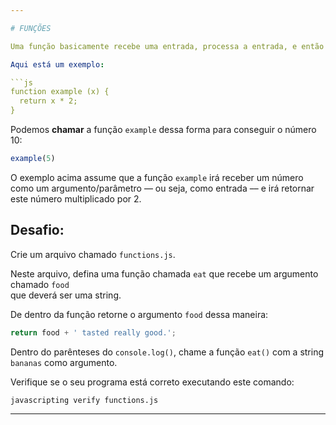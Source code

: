 ```yaml
---

# FUNÇÕES

Uma função basicamente recebe uma entrada, processa a entrada, e então produz uma saída.

Aqui está um exemplo:

```js
function example (x) {
  return x * 2;
}
```

Podemos **chamar** a função `example` dessa forma para conseguir o número 10:

```js
example(5)
```

O exemplo acima assume que a função `example` irá receber um número como um argumento/parâmetro –– ou seja, como entrada –– e irá retornar este número multiplicado por 2.

## Desafio:

Crie um arquivo chamado `functions.js`.

Neste arquivo, defina uma função chamada `eat` que recebe um argumento chamado `food`  
que deverá ser uma string.

De dentro da função retorne o argumento `food` dessa maneira:

```js
return food + ' tasted really good.';
```

Dentro do parênteses do `console.log()`, chame a função `eat()` com a string `bananas` como argumento.

Verifique se o seu programa está correto executando este comando:

`javascripting verify functions.js`

---
```

